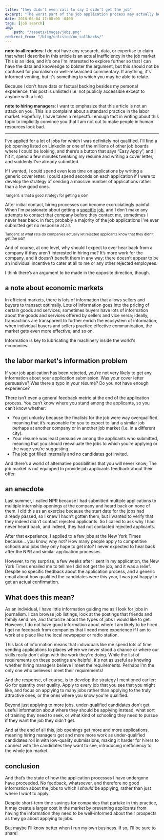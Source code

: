 ```yaml
---
title: "they didn't even call to say I didn't get the job"
excerpt: "The worst part of the job application process may actually be a market inefficiency."
date: 2018-06-04 17:08:00 -0400
tags: [job search]
img:
    path: "/assets/images/jobs.png"
redirect_from: "/blog/unlisted/no-callbacks/"
---
```


**note to all readers**: I do not have any research, data, or expertise to claim that what I describe in this article is an actual inefficiency in the job market. This is an idea, and it's one I'm interested to explore further so that I can have the data and knowledge to bolster the argument, but this should not be confused for journalism or well-researched commentary. If anything, it's informed venting, but it's something to which you may be able to relate.

Because I don't have data or factual backing besides my personal experience, this post is unlisted (i.e. not publicly accessible except to anyone with a link).

**note to hiring managers**: I want to emphasize that this article is not an attack on you. This is a complaint about a standard practice in the labor market. Hopefully, I have taken a respectful enough tact in writing about this topic to implicitly convince you that I am not out to make people in human resources look bad.

----------------

I’ve applied for a lot of jobs for which I was definitely not qualified. I'll find a job opening listed on LinkedIn or one of the millions of other job boards where I could be looking, and there’s a button that says “Easy Apply”, and I hit it, spend a few minutes tweaking my résumé and writing a cover letter, and suddenly I've already submitted.

If I wanted, I could spend even less time on applications by writing a generic cover letter. I could spend seconds on each application if I were to develop the strategy of sending a massive number of applications rather than a few good ones.

<small>Tangent: is that a good strategy for getting a job?</small>

After initial contact, hiring processes can become excruciatingly painful. When I'm passionate about getting a [specific](jobs.jobvite.com/mcclatchy/job/oIEe7fwr) [job](jobs.jobvite.com/capitolbroadcastingcompany/job/ouou7fwd), and I don’t make any attempts to contact that company before they contact me, sometimes I never hear back. In fact, probably a majority of the job applications I've ever submitted get no response at all.

<small>Tangent: at what rate do companies actually let rejected applicants know that they didn’t get the job?</small>

And of course, at one level, why should I expect to ever hear back from a company if they aren't interested in hiring me? It’s more work for the company, and it doesn’t benefit them in any way; there doesn’t appear to be an individual incentive to cater at all to me or any other rejected employees.

I think there’s an argument to be made in the opposite direction, though.

## a note about economic markets

In efficient markets, there is lots of information that allows sellers and buyers to transact optimally. Lots of information goes into the pricing of certain goods and services; sometimes buyers have lots of information about the goods and services offered by sellers and vice versa; ideally, transactions are transparent to further enrich the ecosystem of information; when individual buyers and sellers practice effective communication, the market gets even more effective; and so on.

Information is key to lubricating the machinery inside the world's economies.

## the labor market's information problem

If your job application has been rejected, you’re not very likely to get any information about your application submission. Was your cover letter persuasive? Was there a typo in your résumé? Do you not have enough experience?

There isn’t even a general feedback metric at the end of the application process. You can’t know where you stand among the applicants, so you can’t know whether:

- You got unlucky because the finalists for the job were way overqualified, meaning that it’s reasonable for you to expect to land a similar job perhaps at another company or in another job market (i.e. in a different city).
- Your résumé was least persuasive among the applicants who submitted, meaning that you should reevaluate the jobs to which you’re applying or the wage you’re suggesting.
- The job got filled internally and no candidates got invited.

And there’s a world of alternative possibilities that you will never know; The job market is not equipped to provide job applicants feedback about their offer.

## an anecdote

Last summer, I called NPR because I had submitted multiple applications to multiple internship openings at the company and heard back on none of them. I did this as an exercise because the start date for the jobs had already passed, so I knew I hadn’t gotten them, but I wanted to verify that they indeed didn’t contact rejected applicants. So I called to ask why I had never heard back, and indeed, they had not contacted rejected applicants.

After that experience, I applied to a few jobs at the New York Times because… you know, why not? How many people apply to competitive schools and jobs they only hope to get into? I never expected to hear back after the NPR and similar application processes.

However, to my surprise, a few weeks after I sent in my application, the New York Times emailed me to tell me I did not get the job, and it was a relief. Despite no specific feedback about the application process, and a generic email about how qualified the candidates were this year, I was just happy to get an actual confirmation.

## What does this mean?

As an individual, I have little information guiding me as I look for jobs in journalism. I can browse job listings, look at the postings that friends and family send me, and fantasize about the types of jobs I would like to get. However, I do not have good information about where I am likely to be hired. I get no feedback from companies that I need more experience if I am to work at a place like the local newspaper or radio station.

This lack of information means that individuals like me spend lots of time sending applications to places where we never stood a chance or where our skills really don't align with the work they're doing. While the list of requirements on these postings are helpful, it's not as useful as knowing whether hiring managers believe I meet the requirements. Perhaps I'm the only one who believes I meet their requirements!

And the response, of course, is to develop the strategy I mentioned earlier: Go for quantity over quality. Apply to every job that you see that you might like, and focus on applying to many jobs rather than applying to the truly attractive ones, or the ones where you know you're qualified.

Beyond just applying to more jobs, under-qualified candidates don't get useful information about where they should be applying instead, what sort of training they need to seek, or what kind of schooling they need to pursue if they want the job they didn't get.

And at the end of all this, job openings get more and more applications, meaning hiring managers get and more more work as under-qualified candidates roll in with low-quality submissions, making it harder for hirers to connect with the candidates they want to see, introducing inefficiency to the whole job market.

## conclusion

And that’s the state of how the application processes I have undergone have proceeded. No feedback, whatsoever, and therefore no good information about the jobs to which I _should_ be applying, rather than just where I _want_ to apply.

Despite short-term time savings for companies that partake in this practice, it may create a larger cost in the market by preventing applicants from having the information they need to be well-informed about their prospects as they go about applying to jobs.

But maybe I'll know better when I run my own business. If so, I'll be sure to share!
